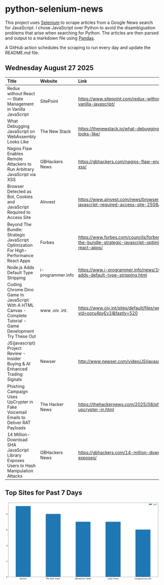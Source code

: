 # python-selenium-news

This project uses [Selenium](https://www.seleniumhq.org/) to scrape articles from a Google News search for JavaScript.
I chose JavaScript over Python to avoid the disambiguation problems that arise when searching for Python.
The articles are then parsed and output to a markdown file using [Pandas](https://pandas.pydata.org/).

A GitHub action schedules the scraping to run every day and update the README.md file.

## Wednesday August 27 2025


| Title                                                                                                         | Website           | Link                                                                                                                                              |
|:--------------------------------------------------------------------------------------------------------------|:------------------|:--------------------------------------------------------------------------------------------------------------------------------------------------|
| Redux without React — State Management in Vanilla JavaScript                                                  | SitePoint         | https://www.sitepoint.com/redux-without-react-state-management-vanilla-javascript/                                                                |
| What Debugging JavaScript on WebAssembly Looks Like                                                           | The New Stack     | https://thenewstack.io/what-debugging-javascript-on-webassembly-looks-like/                                                                       |
| Nagios Flaw Enables Remote Attackers to Run Arbitrary JavaScript via XSS                                      | GBHackers News    | https://gbhackers.com/nagios-flaw-enables-arbitrary-javascript-via-xss/                                                                           |
| Browser Detected as Bot, Cookies and JavaScript Required to Access Site                                       | AInvest           | https://www.ainvest.com/news/browser-detected-bot-cookies-javascript-required-access-site-2508/                                                   |
| Beyond The Bundle: Strategic JavaScript Optimization For High-Performance React Apps                          | Forbes            | https://www.forbes.com/councils/forbestechcouncil/2025/08/25/beyond-the-bundle-strategic-javascript-optimization-for-high-performance-react-apps/ |
| Node.js Adds Default Type Stripping                                                                           | i-programmer.info | https://www.i-programmer.info/news/167-javascript/18264-nodejs-adds-default-type-stripping.html                                                   |
| Coding Chrome Dino Game In JavaScript With A HTML Canvas - Complete Tutorial - Game Development Try These Out | www .oiv .int.    | https://www.oiv.int/sites/default/files/webform/registration_form/_sid_/?vid=ooru4pyEv1I&fastly=520                                               |
| JS(javascript) Project Review - Insider Buying & AI Enhanced Trading Signals                                  | Newser            | http://www.newser.com/video/JS(javascript)-Project-Review                                                                                         |
| Phishing Campaign Uses UpCrypter in Fake Voicemail Emails to Deliver RAT Payloads                             | The Hacker News   | https://thehackernews.com/2025/08/phishing-campaign-uses-upcrypter-in.html                                                                        |
| 14 Million-Download SHA JavaScript Library Exposes Users to Hash Manipulation Attacks                         | GBHackers News    | https://gbhackers.com/14-million-download-sha-javascript-library-exposes/                                                                         |
## Top Sites for Past 7 Days

![Graph of Top Sites](https://raw.githubusercontent.com/dan-mba/python-selenium-news/main/last-week.png)
